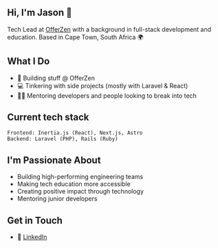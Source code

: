 ## Hi, I'm Jason 👋

Tech Lead at [OfferZen](https://www.offerzen.com/) with a background in full-stack development and education. Based in Cape Town, South Africa 🌍

## What I Do

- 🎯 Building stuff @ OfferZen
- 💻 Tinkering with side projects (mostly with Laravel & React)
- 👨‍🏫 Mentoring developers and people looking to break into tech
  
## Current tech stack

```
Frontend: Inertia.js (React), Next.js, Astro
Backend: Laravel (PHP), Rails (Ruby)
```

## I'm Passionate About

- Building high-performing engineering teams
- Making tech education more accessible
- Creating positive impact through technology
- Mentoring junior developers

## Get in Touch
- 🔗 [LinkedIn](https://www.linkedin.com/in/jasontame-052868106)

